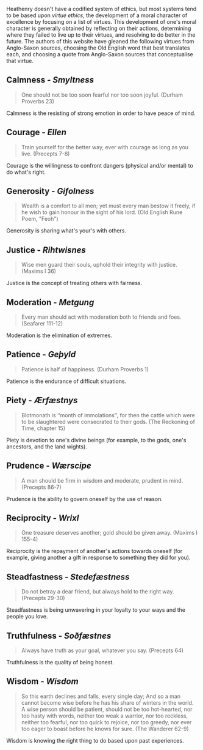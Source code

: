 Heathenry doesn't have a codified system of ethics, but most systems tend to be based upon *virtue ethics*, the development of a moral character of excellence by focusing on a list of virtues. This development of one's moral character is generally obtained by reflecting on their actions, determining where they failed to live up to their virtues, and resolving to do better in the future. The authors of this website have gleaned the following virtues from Anglo-Saxon sources, choosing the Old English word that best translates each, and choosing a quote from Anglo-Saxon sources that conceptualise that virtue.

## Calmness - *Smyltness*
> One should not be too soon fearful nor too soon joyful. (Durham Proverbs 23)

Calmness is the resisting of strong emotion in order to have peace of mind.

## Courage - *Ellen*
> Train yourself for the better way, ever with courage as long as you live. (Precepts 7-8)

Courage is the willingness to confront dangers (physical and/or mental) to do what's right.

## Generosity - *Gifolness*
> Wealth is a comfort to all men;
> yet must every man bestow it freely,
> if he wish to gain honour in the sight of his lord. (Old English Rune Poem, "Feoh")

Generosity is sharing what's your's with others.

## Justice - *Rihtwisnes*
> Wise men guard their souls, uphold their integrity with justice. (Maxims I 36)

Justice is the concept of treating others with fairness.

## Moderation - *Metgung*
> Every man should act with moderation both to friends and foes. (Seafarer 111-12)

Moderation is the elimination of extremes.

## Patience - *Geþyld*
> Patience is half of happiness. (Durham Proverbs 1)

Patience is the endurance of difficult situations.

## Piety - *Ærfæstnys*
> Blotmonath is ‘‘month of immolations’’, for then the cattle which were to be slaughtered were consecrated to their gods. (The Reckoning of Time, chapter 15)

Piety is devotion to one's divine beings (for example, to the gods, one's ancestors, and the land wights).

## Prudence - *Wærscipe*
> A man should be firm in wisdom and moderate, prudent in mind. (Precepts 86-7)

Prudence is the ability to govern oneself by the use of reason.

## Reciprocity - *Wrixl*
> One treasure deserves another; gold should be given away. (Maxims I 155-4)

Reciprocity is the repayment of another's actions towards oneself (for example, giving another a gift in response to something they did for you).

## Steadfastness - *Stedefæstness*
> Do not betray a dear friend, but always hold to the right way. (Precepts 29-30)

Steadfastness is being unwavering in your loyalty to your ways and the people you love.

## Truthfulness - *Soðfæstnes*
> Always have truth as your goal, whatever you say. (Precepts 64)

Truthfulness is the quality of being honest.

## Wisdom - *Wisdom*
> So this earth declines and falls, every single day; And so a man cannot become wise before he has his share of winters in the world. A wise person should be patient, should not be too hot-hearted, nor too hasty with words, neither too weak a warrior, nor too reckless, neither too fearful, nor too quick to rejoice, nor too greedy, nor ever too eager to boast before he knows for sure. (The Wanderer 62-9)

Wisdom is knowing the right thing to do based upon past experiences.

